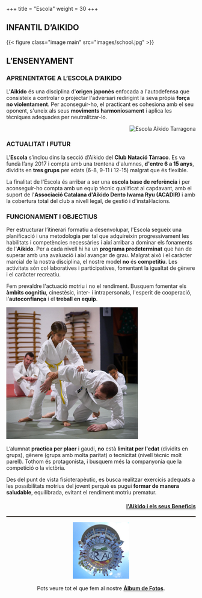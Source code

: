 +++
title = "Escola"
weight = 30
+++

<h2>INFANTIL D’AIKIDO</h2>

{{< figure class="image main" src="images/school.jpg" >}}

## L’ENSENYAMENT
### APRENENTATGE A L’ESCOLA D’AIKIDO

L'**Aikido** és una disciplina d'**origen japonès** enfocada a l'autodefensa que consisteix a controlar o projectar l'adversari redirigint la seva pròpia **força no violentament**. Per aconseguir-ho, el practicant es cohesiona amb el seu oponent, s'uneix als seus **moviments harmoniosament** i aplica les tècniques adequades per neutralitzar-lo.

<div style="text-align:right;">
  <img src="images/school1.png" height="250" width="350" alt="Escola Aikido Tarragona">
</div>

<h3>ACTUALITAT I FUTUR</h3>

L'**Escola** s’inclou dins la secció d’Aikido del **Club Natació Tàrraco**. Es va fundà l’any 2017 i compta amb una trentena d'alumnes, **d'entre 6 a 15 anys**, dividits en **tres grups** per edats (6-8, 9-11 i 12-15) malgrat que és flexible.

La finalitat de l'Escola és arribar a ser una **escola base de referència** i per aconseguir-ho compta amb un equip tècnic qualificat al capdavant, amb el suport de l'**Associació Catalana d'Aikido Dento Iwama Ryu (ACADIR)** i amb la cobertura total del club a nivell legal, de gestió i d'instal·lacions.

<h3>FUNCIONAMENT I OBJECTIUS</h3>

Per estructurar l’itinerari formatiu a desenvolupar, l'Escola segueix una planificació i una metodologia per tal que adquireixin progressivament les habilitats i competències necessàries i així arribar a dominar els fonaments de l'**Aikido**. Per a cada nivell hi ha un **programa predeterminat** que han de superar amb una avaluació i així avançar de grau.
Malgrat això i el caràcter marcial de la nostra disciplina, el nostre model **no** és **competitiu**. Les activitats són col·laboratives i participatives, fomentant la igualtat de gènere i el caràcter recreatiu.

Fem prevaldre l'actuació motriu i no el rendiment. Busquem fomentar els **àmbits cognitiu**, cinestèsic, inter- i intrapersonals, l'esperit de cooperació, l'**autoconfiança** i el **treball en equip**.

<div style="text-align:left;">
  <img src="images/school2.jpg" height="350" width="350" alt="Escola Aikido Tarragona">
</div>

L’alumnat **practica per plaer** i gaudi, **no** està **limitat per l'edat** (dividits en grups), gènere (grups amb molta paritat) o tecnicitat (nivell tècnic molt parell). Tothom és protagonista, i busquem més la companyonia que la competició o la victòria.

Des del punt de vista fisioterapèutic, es busca realitzar exercicis adequats a les possibilitats motrius del jovent perquè es pugui **formar de manera saludable**, equilibrada, evitant el rendiment motriu prematur.

<div style="text-align:right">
  <h4><a href="#aikido">l'Aikido i els seus Beneficis</a></h4>
</div>
<hr style="border-bottom: solid 1px #514234;">

<div style="text-align:center">
  <a href="https://sites.google.com/view/aikidotarragona/" target="_blank">
    <img src="images/circle.jpg" height="150" width="150" alt="Escola Aikido Tarragona">
  </a>
  <p>Pots veure tot el que fem al nostre <b><a href="https://sites.google.com/view/aikidotarragona/" target="_blank">Àlbum de Fotos</a></b>.</p>
</div>
